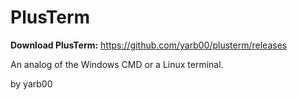 # PlusTerm

**Download PlusTerm:** https://github.com/yarb00/plusterm/releases


An analog of the Windows CMD or a Linux terminal.

by yarb00
